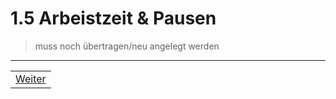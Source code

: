 # 1.5 Arbeistzeit & Pausen

> muss noch übertragen/neu angelegt werden

---

| |
| --- |
| [Weiter](/docs/1/6/README.md) |
